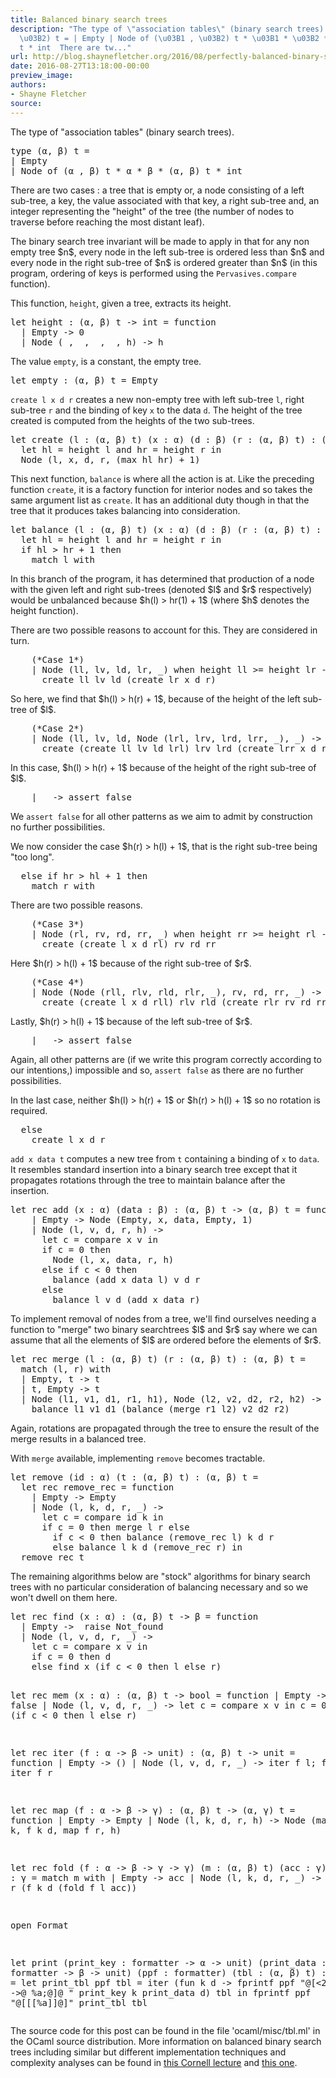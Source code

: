 ```yaml
---
title: Balanced binary search trees
description: "The type of \"association tables\" (binary search trees).  type (\u03B1,
  \u03B2) t = | Empty | Node of (\u03B1 , \u03B2) t * \u03B1 * \u03B2 * (\u03B1, \u03B2)
  t * int  There are tw..."
url: http://blog.shaynefletcher.org/2016/08/perfectly-balanced-binary-search-trees.html
date: 2016-08-27T13:18:00-00:00
preview_image:
authors:
- Shayne Fletcher
source:
---
```


<p>
The type of &quot;association tables&quot; (binary search trees).
</p><pre class="prettyprint ml">
type (&alpha;, &beta;) t =
| Empty
| Node of (&alpha; , &beta;) t * &alpha; * &beta; * (&alpha;, &beta;) t * int
</pre>
There are two cases : a tree that is empty or, a node consisting of a left sub-tree, a key, the value associated with that key, a right sub-tree and, an integer representing the &quot;height&quot; of the tree (the number of nodes to traverse before reaching the most distant leaf).

<p>The binary search tree invariant will be made to apply in that for any non empty tree $n$, every node in the left sub-tree is ordered less than $n$ and every node in the right sub-tree of $n$ is ordered greater than $n$ (in this program, ordering of keys is performed using the <code>Pervasives.compare</code> function).
</p>
<p>This function, <code>height</code>, given a tree, extracts its height.
</p><pre class="prettyprint ml">
let height : (&alpha;, &beta;) t -&gt; int = function
  | Empty -&gt; 0
  | Node (_, _, _, _, h) -&gt; h
</pre>

<p>The value <code>empty</code>, is a constant, the empty tree.
</p><pre class="prettyprint ml">
let empty : (&alpha;, &beta;) t = Empty
</pre>

<p>
<code>create l x d r</code> creates a new non-empty tree with left sub-tree <code>l</code>, right sub-tree <code>r</code> and the binding of key <code>x</code> to the data <code>d</code>. The height of the tree created is computed from the heights of the two sub-trees.
</p><pre class="prettyprint ml">
let create (l : (&alpha;, &beta;) t) (x : &alpha;) (d : &beta;) (r : (&alpha;, &beta;) t) : (&alpha;, &beta;) t =
  let hl = height l and hr = height r in
  Node (l, x, d, r, (max hl hr) + 1)
</pre>

<p>This next function, <code>balance</code> is where all the action is at. Like the preceding function <code>create</code>, it is a factory function for interior nodes and so takes the same argument list as <code>create</code>. It has an additional duty though in that the tree that it produces takes balancing into consideration.
</p><pre class="prettyprint ml">
let balance (l : (&alpha;, &beta;) t) (x : &alpha;) (d : &beta;) (r : (&alpha;, &beta;) t) : (&alpha;, &beta;) t =
  let hl = height l and hr = height r in
  if hl &gt; hr + 1 then
    match l with
</pre>
In this branch of the program, it has determined that production of a node with the given left and right sub-trees (denoted $l$ and $r$ respectively) would be unbalanced because $h(l) &gt; hr(1) + 1$ (where $h$ denotes the height function).

<p>There are two possible reasons to account for this. They are considered in turn.
</p><pre class="prettyprint ml">
    (*Case 1*)
    | Node (ll, lv, ld, lr, _) when height ll &gt;= height lr -&gt;
      create ll lv ld (create lr x d r)
</pre>
So here, we find that $h(l) &gt; h(r) + 1$, because of the height of the left sub-tree of $l$.
<pre class="prettyprint ml">
    (*Case 2*)
    | Node (ll, lv, ld, Node (lrl, lrv, lrd, lrr, _), _) -&gt;
      create (create ll lv ld lrl) lrv lrd (create lrr x d r)
</pre>
In this case, $h(l) &gt; h(r) + 1$ because of the height of the right sub-tree of $l$.
<pre class="prettyprint ml">
    | _ -&gt; assert false
</pre>
We <code>assert false</code> for all other patterns as we aim to admit by construction no further possibilities.

<p>We now consider the case $h(r) &gt; h(l) + 1$, that is the right sub-tree being &quot;too long&quot;.
</p><pre class="prettyprint ml">
  else if hr &gt; hl + 1 then
    match r with
</pre>

<p>There are two possible reasons.
</p><pre class="prettyprint ml">
    (*Case 3*)
    | Node (rl, rv, rd, rr, _) when height rr &gt;= height rl -&gt;
      create (create l x d rl) rv rd rr
</pre>
Here $h(r) &gt; h(l) + 1$ because of the right sub-tree of $r$.
<pre class="prettyprint ml">
    (*Case 4*)
    | Node (Node (rll, rlv, rld, rlr, _), rv, rd, rr, _) -&gt;
      create (create l x d rll) rlv rld (create rlr rv rd rr)
</pre>
Lastly, $h(r) &gt; h(l) + 1$ because of the left sub-tree of $r$.
<pre class="prettyprint ml">
    | _ -&gt; assert false
</pre>
Again, all other patterns are (if we write this program correctly according to our intentions,) impossible and so, <code>assert false</code> as there are no further possibilities.

<p>In the last case, neither $h(l) &gt; h(r) + 1$ or $h(r) &gt; h(l) + 1$ so no rotation is required.
</p><pre class="prettyprint ml">
  else
    create l x d r
</pre>

<p>
<code>add x data t</code> computes a new tree from <code>t</code> containing a binding of <code>x</code> to <code>data</code>. It resembles standard insertion into a binary search tree except that it propagates rotations through the tree to maintain balance after the insertion.
</p><pre class="prettyprint ml">
let rec add (x : &alpha;) (data : &beta;) : (&alpha;, &beta;) t -&gt; (&alpha;, &beta;) t = function
    | Empty -&gt; Node (Empty, x, data, Empty, 1)
    | Node (l, v, d, r, h) -&gt;
      let c = compare x v in
      if c = 0 then
        Node (l, x, data, r, h)
      else if c &lt; 0 then
        balance (add x data l) v d r
      else 
        balance l v d (add x data r)
</pre>

<p>To implement removal of nodes from a tree, we'll find ourselves needing a function to &quot;merge&quot; two binary searchtrees $l$ and $r$ say where we can assume that all the elements of $l$ are ordered before the elements of $r$.
</p><pre class="prettyprint ml">
let rec merge (l : (&alpha;, &beta;) t) (r : (&alpha;, &beta;) t) : (&alpha;, &beta;) t = 
  match (l, r) with
  | Empty, t -&gt; t
  | t, Empty -&gt; t
  | Node (l1, v1, d1, r1, h1), Node (l2, v2, d2, r2, h2) -&gt;
    balance l1 v1 d1 (balance (merge r1 l2) v2 d2 r2)
</pre>
Again, rotations are propagated through the tree to ensure the result of the merge results in a balanced tree.

<p>With <code>merge</code> available, implementing <code>remove</code> becomes tractable.
</p><pre class="prettyprint ml">
let remove (id : &alpha;) (t : (&alpha;, &beta;) t) : (&alpha;, &beta;) t = 
  let rec remove_rec = function
    | Empty -&gt; Empty
    | Node (l, k, d, r, _) -&gt;
      let c = compare id k in
      if c = 0 then merge l r else
        if c &lt; 0 then balance (remove_rec l) k d r
        else balance l k d (remove_rec r) in
  remove_rec t
</pre>

<p>The remaining algorithms below are &quot;stock&quot; algorithms for binary search trees with no particular consideration of balancing necessary and so we won't dwell on them here.
</p><pre class="prettyprint ml">
let rec find (x : &alpha;) : (&alpha;, &beta;) t -&gt; &beta; = function
  | Empty -&gt;  raise Not_found
  | Node (l, v, d, r, _) -&gt;
    let c = compare x v in
    if c = 0 then d
    else find x (if c &lt; 0 then l else r)

let rec mem (x : &alpha;) : (&alpha;, &beta;) t -&gt; bool = function
  | Empty -&gt; false
  | Node (l, v, d, r, _) -&gt;
    let c = compare x v in
    c = 0 || mem x (if c &lt; 0 then l else r)
    
let rec iter (f : &alpha; -&gt; &beta; -&gt; unit) : (&alpha;, &beta;) t -&gt; unit = function
  | Empty -&gt; ()
  | Node (l, v, d, r, _) -&gt;
    iter f l; f v d; iter f r

let rec map (f : &alpha; -&gt; &beta; -&gt; &gamma;) : (&alpha;, &beta;) t -&gt; (&alpha;, &gamma;) t = function
  | Empty -&gt; Empty
  | Node (l, k, d, r, h) -&gt; 
    Node (map f l, k, f k d, map f r, h)

let rec fold (f : &alpha; -&gt; &beta; -&gt; &gamma; -&gt; &gamma;) (m : (&alpha;, &beta;) t) (acc : &gamma;) : &gamma; =
  match m with
  | Empty -&gt; acc
  | Node (l, k, d, r, _) -&gt; fold f r (f k d (fold f l acc))

open Format

let print 
    (print_key : formatter -&gt; &alpha; -&gt; unit)
    (print_data : formatter -&gt; &beta; -&gt; unit)
    (ppf : formatter)
    (tbl : (&alpha;, &beta;) t) : unit =
  let print_tbl ppf tbl =
    iter (fun k d -&gt; 
           fprintf ppf &quot;@[&lt;2&gt;%a -&gt;@ %a;@]@ &quot; print_key k print_data d)
      tbl in
  fprintf ppf &quot;@[<hv>[[%a]]@]&quot; print_tbl tbl
</hv></pre>
<p>The source code for this post can be found in the file 'ocaml/misc/tbl.ml' in the OCaml source distribution. More information on balanced binary search trees including similar but different implementation techniques and complexity analyses can be found in <a href="https://www.cs.cornell.edu/courses/cs3110/2009sp/lectures/lec11.html">this Cornell lecture</a> and <a href="http://www.cs.cornell.edu/courses/cs3110/2008fa/lectures/lec20.html">this one</a>.
</p>

